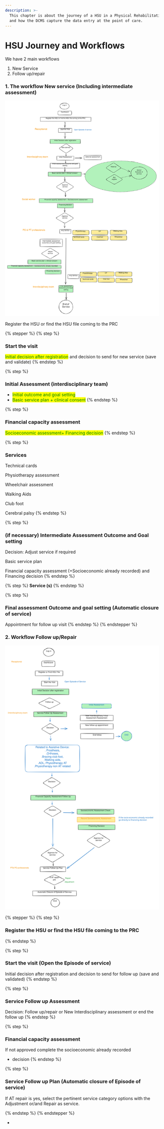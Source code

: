 ```yaml
---
description: >-
  This chapter is about the journey of a HSU in a Physical Rehabilitation Centre
  and how the DCMS capture the data entry at the point of care.
---
```


# HSU Journey and Workflows



We have 2 main workflows&#x20;

1. New Service
2. Follow up/repair&#x20;

### 1. The workflow New service (Including intermediate assessment)



<img src="../../../.gitbook/assets/file.excalidraw (1).svg" alt="Workflow New service " class="gitbook-drawing">

Register the HSU or find the HSU file coming to the PRC

{% stepper %}
{% step %}
### Start the visit

<mark style="color:green;">Initial decision after registration</mark> and decision to send for new service (save and validate)
{% endstep %}

{% step %}
### Initial Assessment (interdisciplinary team)

* <mark style="color:green;">Initial outcome and goal setting</mark>
* <mark style="color:green;">Basic service plan + clinical consent</mark>
{% endstep %}

{% step %}
### Financial capacity assessment

<mark style="color:green;">Socioeconomic assessment+ Financing decision</mark>
{% endstep %}

{% step %}
### Services&#x20;

Technical cards

Physiotherapy assessment

Wheelchair assessment

Walking Aids

Club foot

Cerebral palsy
{% endstep %}

{% step %}
### (if necessary) Intermediate Assessment Outcome and Goal setting

Decision: Adjust service if required

Basic service plan

Financial capacity assessment (+Socioeconomic already recorded) and Financing decision&#x20;
{% endstep %}

{% step %}
**Service (s)**&#x20;
{% endstep %}

{% step %}
### Final assessment Outcome and goal setting (Automatic closure of service)

Appointment for follow up visit
{% endstep %}
{% endstepper %}

### 2. Workflow Follow up/Repair

<img src="../../../.gitbook/assets/file.excalidraw (2) (1).svg" alt="" class="gitbook-drawing">



{% stepper %}
{% step %}
### Register the HSU or find the HSU file coming to the PRC&#x20;


{% endstep %}

{% step %}
### Start the visit (Open the Episode of service)

Initial decision after registration and decision to send for follow up (save and validated)
{% endstep %}

{% step %}
### Service Follow up Assessment&#x20;

Decision: Follow up/repair or New Interdisciplinary assessment or end the follow up
{% endstep %}

{% step %}
### Financial capacity assessment

If not approved complete the socioeconomic already recorded&#x20;

* decision&#x20;
{% endstep %}

{% step %}
### Service Follow up Plan (Automatic closure of Episode of service)

If AT repair is yes, select the pertinent service category options with the Adjustment or/and Repair as service.




{% endstep %}
{% endstepper %}









*












